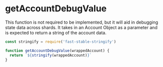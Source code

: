 # getAccountDebugValue

This function is not required to be implemented, but it will aid in debugging state data across shards. It takes in an Account Object as a parameter and is expected to return a string of the account data.

```ts
const stringify = require('fast-stable-stringify')

function getAccountDebugValue(wrappedAccount) {
  return `${stringify(wrappedAccount)}`
}
```
